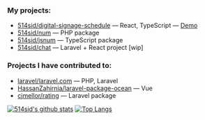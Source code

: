 ### My projects:
* [514sid/digital-signage-schedule](https://github.com/514sid/digital-signage-schedule) — React, TypeScript — [Demo](https://signage.pages.dev/)
* [514sid/num](https://github.com/514sid/num) — PHP package
* [514sid/jsnum](https://github.com/514sid/jsnum) — TypeScript package
* [514sid/chat](https://github.com/514sid/chat) — Laravel + React project [wip]
  
### Projects I have contributed to:
* [laravel/laravel.com](https://github.com/laravel/laravel.com) — PHP, Laravel
* [HassanZahirnia/laravel-package-ocean](https://github.com/HassanZahirnia/laravel-package-ocean) — Vue
* [cjmellor/rating](https://github.com/cjmellor/rating) — Laravel package

[![514sid's github stats](https://github-readme-stats.vercel.app/api?username=514sid&count_private=true&show_icons=true)](https://github.com/514sid)
[![Top Langs](https://github-readme-stats.vercel.app/api/top-langs/?username=514sid)](https://github.com/514sid)
